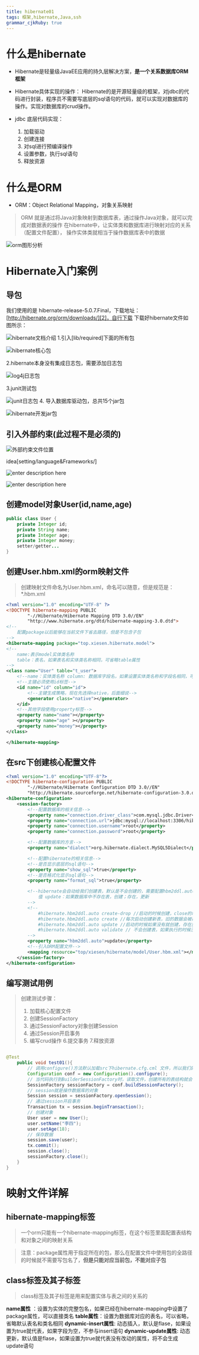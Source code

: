 ```yaml
---
title: hibernate01
tags: 框架,hibernate,Java,ssh
grammar_cjkRuby: true
---
```

# 什么是hibernate
- Hibernate是轻量级JavaEE应用的持久层解决方案，**是一个关系数据库ORM框架**

- Hibernate具体实现的操作：
Hibernate的是开源轻量级的框架，对jdbc的代码进行封装，程序员不需要写底层的sql语句的代码，就可以实现对数据库的操作。实现对数据库的crud操作。
- jdbc 底层代码实现：
	1. 加载驱动
	2. 创建连接
	3. 对sql进行预编译操作
	4. 设置参数，执行sql语句
	5. 释放资源

# 什么是ORM
- ORM：Object Relational Mapping，对象关系映射
> ORM 就是通过将Java对象映射到数据库表，通过操作Java对象，就可以完成对数据表的操作
>  在hibernate中，让实体类和数据库进行映射对应的关系（配置文件配置），
>  操作实体类就相当于操作数据库表中的数据

![orm图形分析][1]

# Hibernate入门案例

## 导包
我们使用的是 hibernate-release-5.0.7.Final，下载地址：[http://hibernate.org/orm/downloads/][2]，自行下载
下载好hibernate文件如图所示：

![hibernate文档介绍][3]
1.引入[lib/required]下面的所有包

![hibernate核心包][4]

2.hibernate本身没有集成日志包，需要添加日志包

![log4j日志包][5]

3.junit测试包

![junit日志包][6]
4. 导入数据库驱动包，总共15个jar包

![hibernate开发jar包][7]


## 引入外部约束(此过程不是必须的)

![外部约束文件位置][8]

idea[setting/language&Frameworks/]

![enter description here][9]

![enter description here][10]

## 创建model对象User(id,name,age)

``` java
public class User {
    private Integer id;
    private String name;
    private Integer age;	
	private Integer money;
	setter/getter...
}
```

## 创建User.hbm.xml的orm映射文件
> 创建映射文件命名为User.hbm.xml，命名可以随意，但是规范是：*.hbm.xml
``` xml
<?xml version="1.0" encoding="UTF-8" ?>
<!DOCTYPE hibernate-mapping PUBLIC
        "-//Hibernate/Hibernate Mapping DTD 3.0//EN"
        "http://www.hibernate.org/dtd/hibernate-mapping-3.0.dtd">
<!--
    配置package以后能够在当前文件下省去路径，但是不包含子包
-->
<hibernate-mapping package="top.xiesen.hibernate.model">
<!--
    name:表示model实体类名称
    table：表名，如果表名和实体类名称相同，可省略table属性
-->
<class name="User" table="t_user">
    <!--name：实体类名称 column: 数据库字段名，如果设置实体类名称和字段名相同，可省略-->
    <!--主键必须使用id标签-->
    <id name="id" column="id">
        <!--主键生成策略，现在先选择native，后面细说-->
        <generator class="native"></generator>
    </id>
    <!--其他字段使用property标签-->
    <property name="name"></property>
    <property name="age" ></property>
    <property name="money"></property>
</class>

</hibernate-mapping>
```
## 在src下创建核心配置文件

``` xml
<?xml version="1.0" encoding="UTF-8"?>
<!DOCTYPE hibernate-configuration PUBLIC
        "-//Hibernate/Hibernate Configuration DTD 3.0//EN"
        "http://hibernate.sourceforge.net/hibernate-configuration-3.0.dtd">
<hibernate-configuration>
    <session-factory>
        <!--配置数据库的相关信息-->
        <property name="connection.driver_class">com.mysql.jdbc.Driver</property>
        <property name="connection.url">jdbc:mysql://localhost:3306/hibernate</property>
        <property name="connection.username">root</property>
        <property name="connection.password">root</property>

        <!--配置数据库的方言-->
        <property name="dialect">org.hibernate.dialect.MySQL5Dialect</property>

        <!--配置hibernate的相关信息-->
        <!--是否显示底层的sql语句-->
        <property name="show_sql">true</property>
        <!--是否格式化显示sql语句-->
        <property name="format_sql">true</property>

        <!--hibernate会自动给我们创建表，默认是不会创建的，需要配置hbm2ddl.auto
            值 update：如果数据库中不存在表，创建；存在，更新
        -->
        <!--
            #hibernate.hbm2ddl.auto create-drop //启动的时候创建，close的时候删除
            #hibernate.hbm2ddl.auto create //每次启动创建新表，旧的数据会被覆盖掉
            #hibernate.hbm2ddl.auto update //启动的时候如果没有就创建，存在就更新，不会对原来数据有影响(测试和开发)
            #hibernate.hbm2ddl.auto validate // 不会创建表，如果执行的时候没有表，抛异常
        -->
        <property name="hbm2ddl.auto">update</property>
        <!--引入ORM配置文件-->
        <mapping resource="top/xiesen/hibernate/model/User.hbm.xml"></mapping>
    </session-factory>
</hibernate-configuration>
```

## 编写测试用例
> 创建测试步骤：
> 1. 加载核心配置文件
> 2. 创建SessionFactory
> 3. 通过SessionFactory对象创建Session
> 4. 通过Session开启事务
> 5. 编写crud操作
> 6.提交事务
> 7.释放资源

``` java

@Test
    public void test01(){
        // 调用configure()方法默认加载src下hibernate.cfg.cml 文件，所以我们的核心配置文件名必须是hibernate.cfg.xml
        Configuration conf = new Configuration().configure();
        // 当代码执行到BuilderSessionFactory时，读取文件，创建所有的表结构就会创建出来，比较耗资源
        SessionFactory sessionFactory = conf.buildSessionFactory();
        // session就是操作数据库的对象
        Session session = sessionFactory.openSession();
        // 通过session开启事务
        Transaction tx = session.beginTransaction();
        // 创建对象
        User user = new User();
        user.setName("李四");
        user.setAge(18);
        // 保存数据
        session.save(user);
        tx.commit();
        session.close();
        sessionFactory.close();
    }
}
```

#  映射文件详解

## hibernate-mapping标签

> 一个orm只能有一个hibernate-mapping标签，在这个标签里面配置表结构和对象之间的映射关系

> 注意：package属性用于指定所在的包，那么在配置文件中使用包的全路径的时候就不需要写包名了，**但是只能对应当前包，不能对应子包**

## class标签及其子标签

> class标签及其子标签是用来配置实体与表之间的关系的

**name属性** ：设置为实体的完整包名，如果已经在hibernate-mapping中设置了package属性，可以直接类名
**table属性**：设置为数据库对应的表名，可以省略，省略默认表名和类名相同
**dynamic-insert属性**: 动态插入，默认是flase，如果设置为true就代表，如果字段为空，不参与insert语句
**dynamic-update属性**: 动态更新，默认值是flase，如果设置为true就代表没有改动的属性，将不会生成update语句
	


  [1]: https://www.github.com/xiesen310/notes_Images/raw/master/images/1504534372962.jpg
  [2]: http://hibernate.org/orm/downloads/
  [3]: https://www.github.com/xiesen310/notes_Images/raw/master/images/1504535102156.jpg
  [4]: https://www.github.com/xiesen310/notes_Images/raw/master/images/1504535416113.jpg
  [5]: https://www.github.com/xiesen310/notes_Images/raw/master/images/1504535471051.jpg
  [6]: https://www.github.com/xiesen310/notes_Images/raw/master/images/1504535509701.jpg
  [7]: https://www.github.com/xiesen310/notes_Images/raw/master/images/1504535587495.jpg
  [8]: https://www.github.com/xiesen310/notes_Images/raw/master/images/1504536776154.jpg
  [9]: https://www.github.com/xiesen310/notes_Images/raw/master/images/1504537134562.jpg
  [10]: https://www.github.com/xiesen310/notes_Images/raw/master/images/1504537365213.jpg